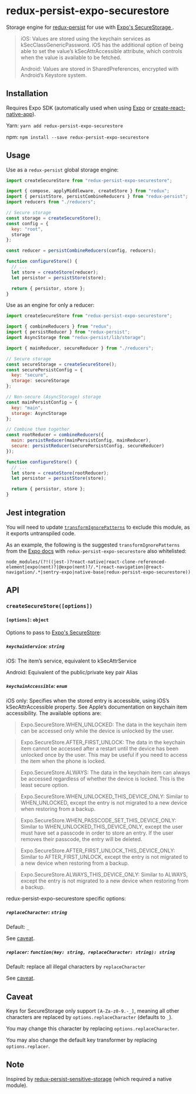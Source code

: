 # redux-persist-expo-securestore

Storage engine for [redux-persist](https://github.com/rt2zz/redux-persist) for use with [Expo's SecureStorage ](https://docs.expo.io/versions/latest/sdk/securestore.html).

> iOS: Values are stored using the keychain services as kSecClassGenericPassword. iOS has the additional option of being able to set the value’s kSecAttrAccessible attribute, which controls when the value is available to be fetched.
>
> Android: Values are stored in SharedPreferences, encrypted with Android’s Keystore system.

## Installation

Requires Expo SDK (automatically used when using [Expo](https://expo.io/) or [create-react-native-app](https://github.com/react-community/create-react-native-app)).

Yarn: `yarn add redux-persist-expo-securestore`

npm: `npm install --save redux-persist-expo-securestore`

## Usage

Use as a `redux-persist` global storage engine:

```js
import createSecureStore from "redux-persist-expo-securestore";

import { compose, applyMiddleware, createStore } from "redux";
import { persistStore, persistCombineReducers } from "redux-persist";
import reducers from "./reducers";

// Secure storage
const storage = createSecureStore();
const config = {
  key: "root",
  storage
};

const reducer = persistCombineReducers(config, reducers);

function configureStore() {
  // ...
  let store = createStore(reducer);
  let persistor = persistStore(store);

  return { persistor, store };
}
```

Use as an engine for only a reducer:

```js
import createSecureStore from "redux-persist-expo-securestore";

import { combineReducers } from "redux";
import { persistReducer } from "redux-persist";
import AsyncStorage from "redux-persist/lib/storage";

import { mainReducer, secureReducer } from "./reducers";

// Secure storage
const secureStorage = createSecureStore();
const securePersistConfig = {
  key: "secure",
  storage: secureStorage
};

// Non-secure (AsyncStorage) storage
const mainPersistConfig = {
  key: "main",
  storage: AsyncStorage
};

// Combine them together
const rootReducer = combineReducers({
  main: persistReducer(mainPersistConfig, mainReducer),
  secure: persistReducer(securePersistConfig, secureReducer)
});

function configureStore() {
  // ...
  let store = createStore(rootReducer);
  let persistor = persistStore(store);

  return { persistor, store };
}
```

## Jest integration

You will need to update [`transformIgnorePatterns`](https://jestjs.io/docs/en/configuration.html#transformignorepatterns-array-string) to exclude this module, as it exports untranspiled code.

As an example, the following is the suggested `transformIgnorePatterns` from the [Expo docs](https://docs.expo.io/versions/latest/guides/testing-with-jest/#jest-configuration) with `redux-persist-expo-securestore` also whitelisted:

```
node_modules/(?!((jest-)?react-native|react-clone-referenced-element|expo(nent)?|@expo(nent)?/.*|react-navigation|@react-navigation/.*|sentry-expo|native-base|redux-persist-expo-securestore))
```

## API

### `createSecureStore([options])`

#### `[options]`: `object`

Options to pass to [Expo's SecureStore](https://docs.expo.io/versions/latest/sdk/securestore/):

##### `keychainService`: `string`

iOS: The item’s service, equivalent to kSecAttrService

Android: Equivalent of the public/private key pair Alias

##### `keychainAccessible`: `enum`

iOS only: Specifies when the stored entry is accessible, using iOS’s kSecAttrAccessible property. See Apple’s documentation on keychain item accessibility. The available options are:

> Expo.SecureStore.WHEN_UNLOCKED: The data in the keychain item can be accessed only while the device is unlocked by the user.

> Expo.SecureStore.AFTER_FIRST_UNLOCK: The data in the keychain item cannot be accessed after a restart until the device has been unlocked once by the user. This may be useful if you need to access the item when the phone is locked.

> Expo.SecureStore.ALWAYS: The data in the keychain item can always be accessed regardless of whether the device is locked. This is the least secure option.

> Expo.SecureStore.WHEN_UNLOCKED_THIS_DEVICE_ONLY: Similar to WHEN_UNLOCKED, except the entry is not migrated to a new device when restoring from a backup.

> Expo.SecureStore.WHEN_PASSCODE_SET_THIS_DEVICE_ONLY: Similar to WHEN_UNLOCKED_THIS_DEVICE_ONLY, except the user must have set a passcode in order to store an entry. If the user removes their passcode, the entry will be deleted.

> Expo.SecureStore.AFTER_FIRST_UNLOCK_THIS_DEVICE_ONLY: Similar to AFTER_FIRST_UNLOCK, except the entry is not migrated to a new device when restoring from a backup.

> Expo.SecureStore.ALWAYS_THIS_DEVICE_ONLY: Similar to ALWAYS, except the entry is not migrated to a new device when restoring from a backup.

redux-persist-expo-securestore specific options:

##### `replaceCharacter`: `string`

Default: `_`

See [caveat](#caveat).

##### `replacer`: `function(key: string, replaceCharacter: string): string`

Default: replace all illegal characters by `replaceCharacter`

See [caveat](#caveat).

## Caveat

Keys for SecureStorage only support `[A-Za-z0-9.-_]`, meaning all other characters are replaced by `options.replaceCharacter` (defaults to `_`).

You may change this character by replacing `options.replaceCharacter`.

You may also change the default key transformer by replacing `options.replacer`.

## Note

Inspired by [redux-persist-sensitive-storage](https://github.com/CodingZeal/redux-persist-sensitive-storage) (which required a native module).
